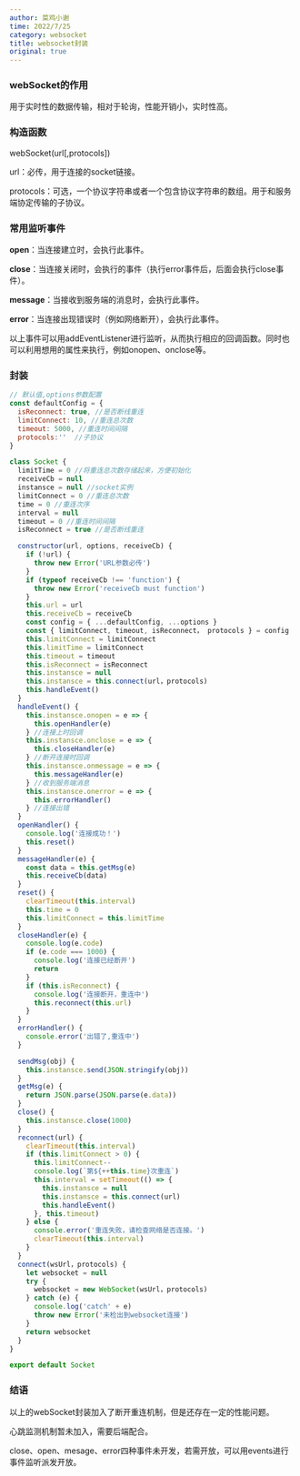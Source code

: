 ```yaml
---
author: 菜鸡小谢
time: 2022/7/25
category: websocket
title: websocket封装
original: true
---
```


### **webSocket的作用**

用于实时性的数据传输，相对于轮询，性能开销小，实时性高。

### **构造函数**

webSocket(url[,protocols])

url：必传，用于连接的socket链接。

protocols：可选，一个协议字符串或者一个包含协议字符串的数组。用于和服务端协定传输的子协议。

### **常用监听事件**

**open**：当连接建立时，会执行此事件。

**close**：当连接关闭时，会执行的事件（执行error事件后，后面会执行close事件）。

**message**：当接收到服务端的消息时，会执行此事件。

**error**：当连接出现错误时（例如网络断开），会执行此事件。

以上事件可以用addEventListener进行监听，从而执行相应的回调函数。同时也可以利用想用的属性来执行，例如onopen、onclose等。

### **封装**

```javascript
// 默认值,options参数配置
const defaultConfig = {
  isReconnect: true, //是否断线重连
  limitConnect: 10, //重连总次数
  timeout: 5000, //重连时间间隔
  protocols:''  //子协议
}

class Socket {
  limitTime = 0 //将重连总次数存储起来，方便初始化
  receiveCb = null
  instansce = null //socket实例
  limitConnect = 0 //重连总次数
  time = 0 //重连次序
  interval = null
  timeout = 0 //重连时间间隔
  isReconnect = true //是否断线重连

  constructor(url, options, receiveCb) {
    if (!url) {
      throw new Error('URL参数必传')
    }
    if (typeof receiveCb !== 'function') {
      throw new Error('receiveCb must function')
    }
    this.url = url
    this.receiveCb = receiveCb
    const config = { ...defaultConfig, ...options }
    const { limitConnect, timeout, isReconnect， protocols } = config
    this.limitConnect = limitConnect
    this.limitTime = limitConnect
    this.timeout = timeout
    this.isReconnect = isReconnect
    this.instansce = null
    this.instansce = this.connect(url，protocols)
    this.handleEvent()
  }
  handleEvent() {
    this.instansce.onopen = e => {
      this.openHandler(e)
    } //连接上时回调
    this.instansce.onclose = e => {
      this.closeHandler(e)
    } //断开连接时回调
    this.instansce.onmessage = e => {
      this.messageHandler(e)
    } //收到服务端消息
    this.instansce.onerror = e => {
      this.errorHandler()
    } //连接出错
  }
  openHandler() {
    console.log('连接成功！')
    this.reset()
  }
  messageHandler(e) {
    const data = this.getMsg(e)
    this.receiveCb(data)
  }
  reset() {
    clearTimeout(this.interval)
    this.time = 0
    this.limitConnect = this.limitTime
  }
  closeHandler(e) {
    console.log(e.code)
    if (e.code === 1000) {
      console.log('连接已经断开')
      return
    }
    if (this.isReconnect) {
      console.log('连接断开，重连中')
      this.reconnect(this.url)
    }
  }
  errorHandler() {
    console.error('出错了,重连中')
  }

  sendMsg(obj) {
    this.instansce.send(JSON.stringify(obj))
  }
  getMsg(e) {
    return JSON.parse(JSON.parse(e.data))
  }
  close() {
    this.instansce.close(1000)
  }
  reconnect(url) {
    clearTimeout(this.interval)
    if (this.limitConnect > 0) {
      this.limitConnect--
      console.log(`第${++this.time}次重连`)
      this.interval = setTimeout(() => {
        this.instansce = null
        this.instansce = this.connect(url)
        this.handleEvent()
      }, this.timeout)
    } else {
      console.error('重连失败，请检查网络是否连接。')
      clearTimeout(this.interval)
    }
  }
  connect(wsUrl，protocols) {
    let websocket = null
    try {
      websocket = new WebSocket(wsUrl，protocols)
    } catch (e) {
      console.log('catch' + e)
      throw new Error('未检出到websocket连接')
    }
    return websocket
  }
}

export default Socket

```

### **结语**

以上的webSocket封装加入了断开重连机制，但是还存在一定的性能问题。

心跳监测机制暂未加入，需要后端配合。

close、open、mesage、error四种事件未开发，若需开放，可以用events进行事件监听派发开放。

